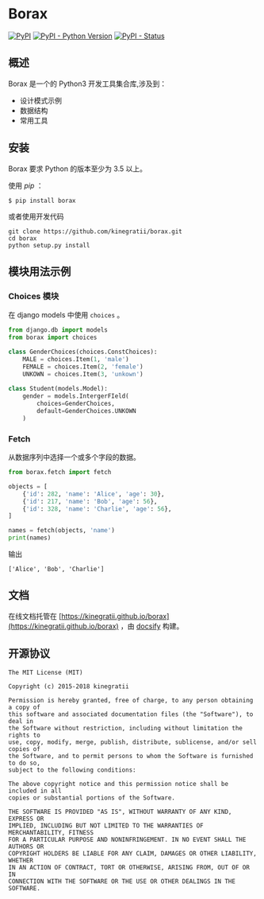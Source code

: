 # Borax


[![PyPI](https://img.shields.io/pypi/v/borax.svg)](https://pypi.org/project/borax) 
[![PyPI - Python Version](https://img.shields.io/pypi/pyversions/borax.svg)](https://pypi.org/project/borax)
[![PyPI - Status](https://img.shields.io/pypi/status/borax.svg)](https://github.com/kinegratii/borax)




## 概述

Borax 是一个的 Python3 开发工具集合库,涉及到：

 - 设计模式示例
 - 数据结构
 - 常用工具

## 安装

Borax 要求 Python 的版本至少为 3.5 以上。

使用 *pip* ：

```shell
$ pip install borax

```

或者使用开发代码

```shell
git clone https://github.com/kinegratii/borax.git
cd borax
python setup.py install
```

## 模块用法示例

### Choices 模块

在 django models 中使用 `choices` 。

```python
from django.db import models
from borax import choices

class GenderChoices(choices.ConstChoices):
    MALE = choices.Item(1, 'male')
    FEMALE = choices.Item(2, 'female')
    UNKOWN = choices.Item(3, 'unkown')
    
class Student(models.Model):        
    gender = models.IntergerFIeld(
        choices=GenderChoices,
        default=GenderChoices.UNKOWN
    )
```

### Fetch

从数据序列中选择一个或多个字段的数据。

```python
from borax.fetch import fetch

objects = [
    {'id': 282, 'name': 'Alice', 'age': 30},
    {'id': 217, 'name': 'Bob', 'age': 56},
    {'id': 328, 'name': 'Charlie', 'age': 56},
]

names = fetch(objects, 'name')
print(names)
```

输出

```
['Alice', 'Bob', 'Charlie']
```

## 文档

在线文档托管在 [https://kinegratii.github.io/borax](https://kinegratii.github.io/borax) ，由 [docsify](https://docsify.js.org/) 构建。

## 开源协议

```
The MIT License (MIT)

Copyright (c) 2015-2018 kinegratii

Permission is hereby granted, free of charge, to any person obtaining a copy of
this software and associated documentation files (the "Software"), to deal in
the Software without restriction, including without limitation the rights to
use, copy, modify, merge, publish, distribute, sublicense, and/or sell copies of
the Software, and to permit persons to whom the Software is furnished to do so,
subject to the following conditions:

The above copyright notice and this permission notice shall be included in all
copies or substantial portions of the Software.

THE SOFTWARE IS PROVIDED "AS IS", WITHOUT WARRANTY OF ANY KIND, EXPRESS OR
IMPLIED, INCLUDING BUT NOT LIMITED TO THE WARRANTIES OF MERCHANTABILITY, FITNESS
FOR A PARTICULAR PURPOSE AND NONINFRINGEMENT. IN NO EVENT SHALL THE AUTHORS OR
COPYRIGHT HOLDERS BE LIABLE FOR ANY CLAIM, DAMAGES OR OTHER LIABILITY, WHETHER
IN AN ACTION OF CONTRACT, TORT OR OTHERWISE, ARISING FROM, OUT OF OR IN
CONNECTION WITH THE SOFTWARE OR THE USE OR OTHER DEALINGS IN THE SOFTWARE.
```